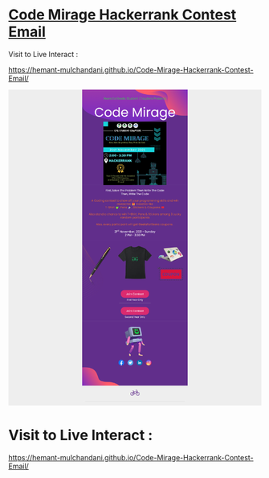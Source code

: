 # [Code Mirage Hackerrank Contest Email](https://hemant-mulchandani.github.io/Code-Mirage-Hackerrank-Contest-Email/)

  Visit to Live Interact :

  https://hemant-mulchandani.github.io/Code-Mirage-Hackerrank-Contest-Email/

  ![Mail Capture](Media/Code-Mirage-Hackerrank-Contest-Email-Screenshot.png)

# Visit to Live Interact : 

  https://hemant-mulchandani.github.io/Code-Mirage-Hackerrank-Contest-Email/ 
